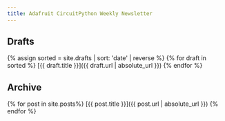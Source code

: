 ```yaml
---
title: Adafruit CircuitPython Weekly Newsletter
---
```


## Drafts

{% assign sorted = site.drafts | sort: 'date' | reverse %}
{% for draft in sorted %}
[{{ draft.title }}]({{ draft.url | absolute_url }})
{% endfor %}

## Archive

{% for post in site.posts%}
[{{ post.title }}]({{ post.url | absolute_url }})
{% endfor %}
